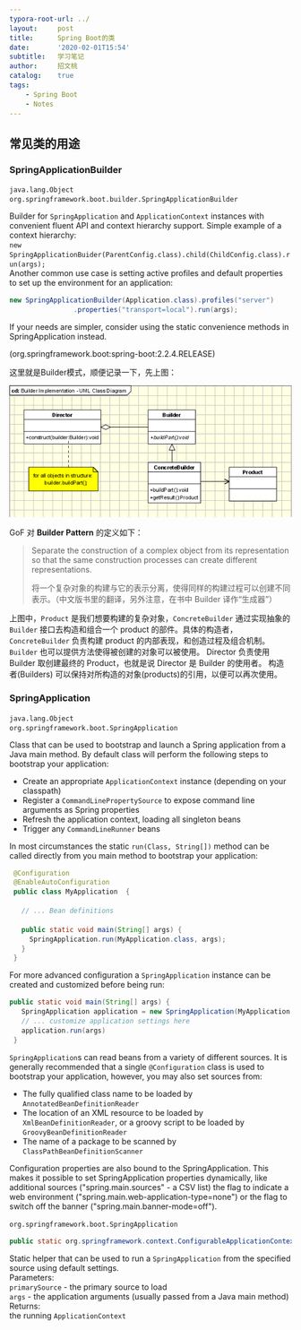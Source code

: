 ```yaml
---
typora-root-url: ../
layout:     post
title:      Spring Boot的类
date:       '2020-02-01T15:54'
subtitle:   学习笔记
author:     招文桃
catalog:    true
tags:
    - Spring Boot
    - Notes
---
```


## 常见类的用途

### SpringApplicationBuilder 

`java.lang.Object`  
​	`org.springframework.boot.builder.SpringApplicationBuilder`

Builder for `SpringApplication` and `ApplicationContext` instances with convenient fluent API and context hierarchy support. Simple example of a context hierarchy:  
`new SpringApplicationBuider(ParentConfig.class).child(ChildConfig.class).run(args);`  
Another common use case is setting active profiles and default properties to set up the environment for an application:

```java
new SpringApplicationBuilder(Application.class).profiles("server")
    			.properties("transport=local").run(args);
```

If your needs are simpler, consider using the static convenience methods in SpringApplication instead.

(org.springframework.boot:spring-boot:2.2.4.RELEASE)<!--more-->

这里就是Builder模式，顺便记录一下，先上图：

![builder-pattern](/img/builder-pattern.png)

GoF 对 **Builder Pattern** 的定义如下：

> Separate the construction of a complex object from its representation so that the same construction processes can create different representations.
>
> 将一个复杂对象的构建与它的表示分离，使得同样的构建过程可以创建不同表示。（中文版书里的翻译，另外注意，在书中 Builder 译作“生成器”）

上图中，`Product` 是我们想要构建的复杂对象，`ConcreteBuilder` 通过实现抽象的 `Builder` 接口去构造和组合一个 product 的部件。具体的构造者，`ConcreteBuilder` 负责构建 product 的内部表现，和创造过程及组合机制。 `Builder` 也可以提供方法使得被创建的对象可以被使用。 Director 负责使用 Builder 取创建最终的 Product，也就是说 Director 是 Builder 的使用者。 构造者(Builders) 可以保持对所构造的对象(products)的引用，以便可以再次使用。

### SpringApplication

`java.lang.Object`  
​	`org.springframework.boot.SpringApplication`

Class that can be used to bootstrap and launch a Spring application from a Java main method. By default class will perform the following steps to bootstrap your application:

- Create an appropriate `ApplicationContext` instance (depending on your classpath)
- Register a `CommandLinePropertySource` to expose command line arguments as Spring properties
- Refresh the application context, loading all singleton beans
- Trigger any `CommandLineRunner` beans

In most circumstances the static `run(Class, String[])` method can be called directly from you main method to bootstrap your application:

```java
 @Configuration
 @EnableAutoConfiguration
 public class MyApplication  {

   // ... Bean definitions

   public static void main(String[] args) {
     SpringApplication.run(MyApplication.class, args);
   }
 }
```

For more advanced configuration a `SpringApplication` instance can be created and customized before being run:

```java
public static void main(String[] args) {
   SpringApplication application = new SpringApplication(MyApplication.class);
   // ... customize application settings here
   application.run(args)
 }
```

`SpringApplication`s can read beans from a variety of different sources. It is generally recommended that a single `@Configuration` class is used to bootstrap your application, however, you may also set sources from:

- The fully qualified class name to be loaded by `AnnotatedBeanDefinitionReader`
- The location of an XML resource to be loaded by `XmlBeanDefinitionReader`, or a groovy script to be loaded by `GroovyBeanDefinitionReader`
- The name of a package to be scanned by `ClassPathBeanDefinitionScanner`

Configuration properties are also bound to the SpringApplication. This makes it possible to set SpringApplication properties dynamically, like additional sources ("spring.main.sources" - a CSV list) the flag to indicate a web environment ("spring.main.web-application-type=none") or the flag to switch off the banner ("spring.main.banner-mode=off").

`org.springframework.boot.SpringApplication`  
```java
public static org.springframework.context.ConfigurableApplicationContext run(Class <?> primarySource, String ... args)
```

Static helper that can be used to run a `SpringApplication` from the specified source using default settings.  
Parameters:  
`primarySource` - the primary source to load  
`args` - the application arguments (usually passed from a Java main method)  
Returns:  
the running `ApplicationContext`  